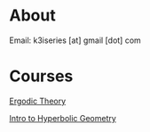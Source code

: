 

# About

Email: k3iseries [at] gmail [dot] com

# Courses

[Ergodic Theory](2020-ET/)

[Intro to Hyperbolic Geometry](2020-HG/)

